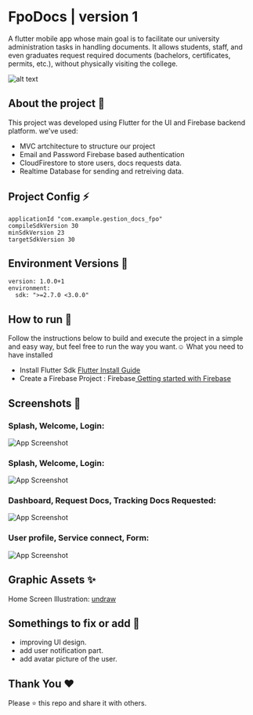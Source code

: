 
# FpoDocs | version 1

A flutter mobile app whose main goal is to facilitate our  university administration tasks in handling documents.
 It allows students, staff, and even graduates request required documents (bachelors, certificates, permits, etc.), without physically visiting the college. 
 
<!-- <img src="https://github.com/Ayoubbooob/FpoDocs/blob/master/readme-images/FpoDocs.png" width="500", height="400">

![picture alt](https://github.com/Ayoubbooob/FpoDocs/blob/master/readme-images/FpoDocs.png/500x400) -->

![alt text](https://github.com/Ayoubbooob/FpoDocs/blob/master/readme-images/FpoDocs.png/500x400?raw=true)
## About the project 🔗

This project was developed using Flutter for the UI and Firebase backend platform.
we've used:
* MVC artchitecture to structure our project
* Email and Password Firebase based authentication
* CloudFirestore to store users, docs requests data.
* Realtime Database for sending and retreiving data.


## Project Config ⚡

```
applicationId "com.example.gestion_docs_fpo"
compileSdkVersion 30
minSdkVersion 23
targetSdkVersion 30

```
## Environment Versions 🔑
```
version: 1.0.0+1
environment:
  sdk: ">=2.7.0 <3.0.0"
```
## How to run 🔧
Follow the instructions below to build and execute the project in a simple and easy way, but feel free to run the way you want.☺️
What you need to have installed
* Install Flutter Sdk <a href = "https://docs.flutter.dev/get-started/install/windows">Flutter Install Guide</a>
* Create a Firebase Project : Firebase<a href="https://cloud.google.com/firestore/docs/client/get-firebase"> Getting started with Firebase</a>

##  Screenshots 📱
### Splash, Welcome, Login:
![App Screenshot](https://github.com/Ayoubbooob/FpoDocs/blob/master/readme-images/Splash%20Auth%20screens%20.png/468x300?text=App+Screenshot+Here)

### Splash, Welcome, Login:
![App Screenshot](https://github.com/Ayoubbooob/FpoDocs/blob/master/readme-images/app%20screens.png/468x300?text=App+Screenshot+Here)

### Dashboard, Request Docs, Tracking Docs Requested:
![App Screenshot](https://github.com/Ayoubbooob/FpoDocs/blob/master/readme-images/app%20screens.png/468x300?text=App+Screenshot+Here)

### User profile, Service connect, Form:
![App Screenshot](https://github.com/Ayoubbooob/FpoDocs/blob/master/readme-images/compteform.png/468x300?text=App+Screenshot+Here)

##  Graphic Assets ✨
Home Screen Illustration: <a href = "https://undraw.co/">undraw</a>
## Somethings to fix or add 📎

* improving UI design.
* add user notification part.
* add avatar picture of the user.


## Thank You ❤
Please ⭐ this repo and share it with others.
